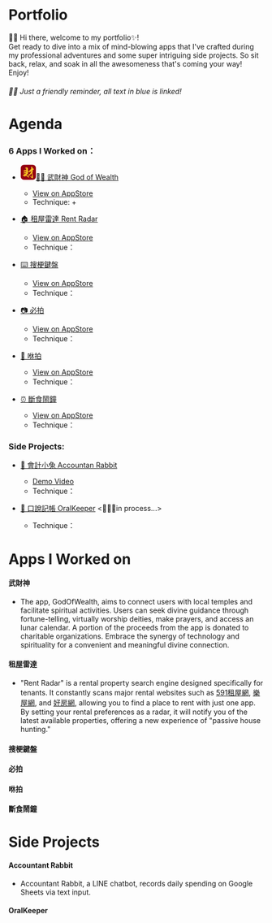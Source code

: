 # Portfolio
👋🏻 Hi there, welcome to my portfolio✨!  
Get ready to dive into a mix of mind-blowing apps that I've crafted during my professional adventures and some super intriguing side projects. So sit back, relax, and soak in all the awesomeness that's coming your way! Enjoy!
###### 🫶🏻 Just a friendly reminder, all text in blue is linked!

# Agenda
### 6 Apps I Worked on：
* <img src="images/godofwealth_icon.png" alt="Logo" width="30" height="30">[🙏🏼 武財神 God of Wealth](#武財神)
  - [View on AppStore](https://apps.apple.com/tw/app/武財神-求好運免出門/id1477019338)
  - Technique:
    + 
* [🏠 租屋雷達 Rent Radar](#租屋雷達)
  - [View on AppStore](https://apps.apple.com/tw/app/租屋雷達-租房就是快-含fb社團-租屋網租屋/id1557423528)
  - Technique：

* [⌨️ 搜梗鍵盤](#搜梗鍵盤)
  - [View on AppStore](https://apps.apple.com/tw/app/搜梗-meme梗圖鍵盤/id1611675156)
  - Technique：
  
* [📷 必拍](#必拍)
  - [View on AppStore](https://apps.apple.com/tw/app/必拍-姿勢照相機/id1606833478)
  - Technique：
  
* [👬 咻拍](#咻拍)
  - [View on AppStore](https://apps.apple.com/th/app/咻拍-情侶-朋友-閨蜜必備的社交widget-app/id1606833799)
  - Technique：
  
* [⏰ 斷食鬧鐘](#斷食鬧鐘)
  - [View on AppStore](https://apps.apple.com/tw/app/168斷食鬧鐘/id6444712791)
  - Technique：

### Side Projects:

* [🧮 會計小兔 Accountan Rabbit](#AccountantRabbit)
  - [Demo Video](https://drive.google.com/file/d/1fRSM1woMzidByCOn2qTZEWiQyyJZ1HZU/view)
  - Technique：
  
* [👄 口說記帳 OralKeeper](#OralKeeper) <🏃🏻‍♀️in process...>
  - Technique：

# Apps I Worked on

#### 武財神
- The app, GodOfWealth, aims to connect users with local temples and facilitate spiritual activities. Users can seek divine guidance through fortune-telling, virtually worship deities, make prayers, and access an lunar calendar. A portion of the proceeds from the app is donated to charitable organizations. Embrace the synergy of technology and spirituality for a convenient and meaningful divine connection.


#### 租屋雷達
- "Rent Radar" is a rental property search engine designed specifically for tenants. It constantly scans major rental websites such as [591租屋網](https://www.591.com.tw), [樂屋網](https://www.rakuya.com.tw), and [好房網](https://www.housefun.com.tw), allowing you to find a place to rent with just one app. By setting your rental preferences as a radar, it will notify you of the latest available properties, offering a new experience of "passive house hunting."
#### 搜梗鍵盤
#### 必拍
#### 咻拍
#### 斷食鬧鐘

# Side Projects

#### Accountant Rabbit
- Accountant Rabbit, a LINE chatbot, records daily spending on Google Sheets via text input.
#### OralKeeper
